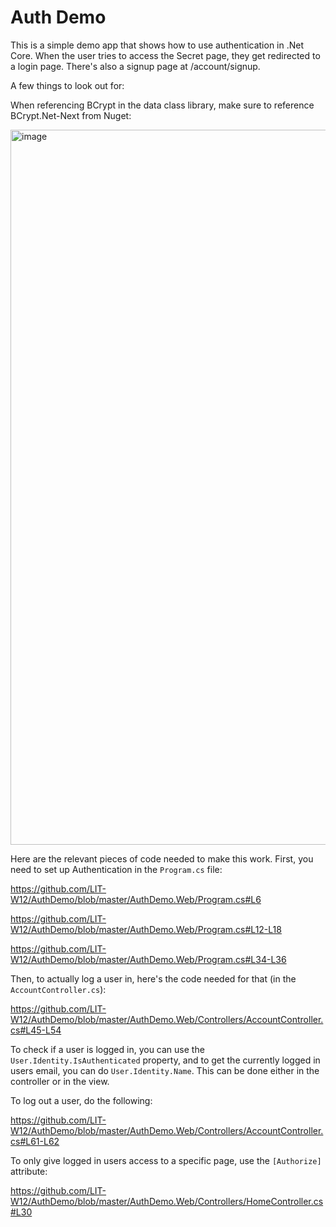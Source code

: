 # Auth Demo

This is a simple demo app that shows how to use authentication in .Net Core. When the user tries to access the Secret page, they get redirected to a login page. There's also a signup page at /account/signup.

A few things to look out for:

When referencing BCrypt in the data class library, make sure to reference BCrypt.Net-Next from Nuget:

<img width="1144" alt="image" src="https://github.com/LITW11/AuthDemo/assets/159099703/9259f1a9-52d0-45fe-a9c0-b328d3c85c2e">

Here are the relevant pieces of code needed to make this work. First, you need to set up Authentication in the `Program.cs` file:

https://github.com/LIT-W12/AuthDemo/blob/master/AuthDemo.Web/Program.cs#L6

https://github.com/LIT-W12/AuthDemo/blob/master/AuthDemo.Web/Program.cs#L12-L18

https://github.com/LIT-W12/AuthDemo/blob/master/AuthDemo.Web/Program.cs#L34-L36

Then, to actually log a user in, here's the code needed for that (in the `AccountController.cs`):

https://github.com/LIT-W12/AuthDemo/blob/master/AuthDemo.Web/Controllers/AccountController.cs#L45-L54

To check if a user is logged in, you can use the `User.Identity.IsAuthenticated` property, and to get the currently logged in users email, you can do `User.Identity.Name`. This can be done either in the controller or in the view.

To log out a user, do the following:

https://github.com/LIT-W12/AuthDemo/blob/master/AuthDemo.Web/Controllers/AccountController.cs#L61-L62

To only give logged in users access to a specific page, use the `[Authorize]` attribute:

https://github.com/LIT-W12/AuthDemo/blob/master/AuthDemo.Web/Controllers/HomeController.cs#L30

